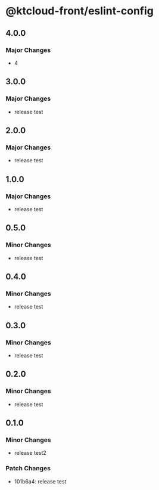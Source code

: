# @ktcloud-front/eslint-config

## 4.0.0

### Major Changes

- 4

## 3.0.0

### Major Changes

- release test

## 2.0.0

### Major Changes

- release test

## 1.0.0

### Major Changes

- release test

## 0.5.0

### Minor Changes

- release test

## 0.4.0

### Minor Changes

- release test

## 0.3.0

### Minor Changes

- release test

## 0.2.0

### Minor Changes

- release test

## 0.1.0

### Minor Changes

- release test2

### Patch Changes

- 101b6a4: release test
